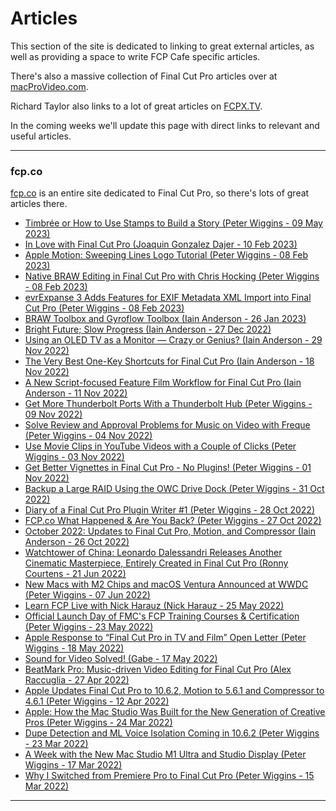 # Articles

This section of the site is dedicated to linking to great external articles, as well as providing a space to write FCP Cafe specific articles.

There's also a massive collection of Final Cut Pro articles over at [macProVideo.com](https://macprovideo.com/articles/final-cut).

Richard Taylor also links to a lot of great articles on [FCPX.TV](https://fcpx.tv).

In the coming weeks we'll update this page with direct links to relevant and useful articles.

---

### fcp.co

[fcp.co](https://fcp.co) is an entire site dedicated to Final Cut Pro, so there's lots of great articles there.

- [Timbrée or How to Use Stamps to Build a Story (Peter Wiggins - 09 May 2023)](https://fcp.co/final-cut-pro/articles/2616-timbree-or-how-to-use-stamps-to-build-a-story)
- [In Love with Final Cut Pro (Joaquin Gonzalez Dajer - 10 Feb 2023)](https://fcp.co/final-cut-pro/articles/2614-in-love-with-final-cut-pro)
- [Apple Motion: Sweeping Lines Logo Tutorial (Peter Wiggins - 08 Feb 2023)](https://fcp.co/motion/tutorials-for-apple-motion/2613-apple-motion-sweeping-lines-logo-tutorial)
- [Native BRAW Editing in Final Cut Pro with Chris Hocking (Peter Wiggins - 08 Feb 2023)](https://fcp.co/final-cut-pro/tutorials/2612-native-braw-editing-in-final-cut-pro-with-chris-hocking)
- [evrExpanse 3 Adds Features for EXIF Metadata XML Import into Final Cut Pro (Peter Wiggins - 08 Feb 2023)](https://fcp.co/final-cut-pro/news/2611-evrexpanse-3-adds-features-for-exif-metadata-xml-import-into-final-cut-pro)
- [BRAW Toolbox and Gyroflow Toolbox (Iain Anderson - 26 Jan 2023)](https://fcp.co/final-cut-pro/news/2610-braw-toolbox-and-gyroflow-toolbox)
- [Bright Future; Slow Progress (Iain Anderson - 27 Dec 2022)](https://fcp.co/final-cut-pro/articles/2609-bright-future-slow-progress)
- [Using an OLED TV as a Monitor — Crazy or Genius? (Iain Anderson - 29 Nov 2022)](https://fcp.co/final-cut-pro/articles/2608-using-an-oled-tv-as-a-monitor-crazy-or-genius)
- [The Very Best One-Key Shortcuts for Final Cut Pro (Iain Anderson - 18 Nov 2022)](https://fcp.co/final-cut-pro/tutorials/2607-the-very-best-one-key-shortcuts-for-final-cut-pro)
- [A New Script-focused Feature Film Workflow for Final Cut Pro (Iain Anderson - 11 Nov 2022)](https://fcp.co/final-cut-pro/2605-a-new-script-focused-feature-film-workflow-for-final-cut-pro)
- [Get More Thunderbolt Ports With a Thunderbolt Hub (Peter Wiggins - 09 Nov 2022)](https://fcp.co/hardware-and-software/2606-get-more-thunderbolt-ports-with-a-thunderbolt-hub)
- [Solve Review and Approval Problems for Music on Video with Freque (Peter Wiggins - 04 Nov 2022)](https://fcp.co/final-cut-pro/articles/2604-solve-review-and-approval-problems-for-music-on-video-with-freque)
- [Use Movie Clips in YouTube Videos with a Couple of Clicks (Peter Wiggins - 03 Nov 2022)](https://fcp.co/final-cut-pro/articles/2603-use-movie-clips-in-youtube-videos-with-a-couple-of-clicks)
- [Get Better Vignettes in Final Cut Pro - No Plugins! (Peter Wiggins - 01 Nov 2022)](https://fcp.co/final-cut-pro/tutorials/2602-get-better-vignettes-in-final-cut-pro-no-plugins)
- [Backup a Large RAID Using the OWC Drive Dock (Peter Wiggins - 31 Oct 2022)](https://fcp.co/hardware-and-software/pro/2601-backup-a-large-raid-using-the-owc-drive-dock)
- [Diary of a Final Cut Pro Plugin Writer #1 (Peter Wiggins - 28 Oct 2022)](https://fcp.co/final-cut-pro/articles/2600-diary-of-a-final-cut-pro-plugin-writer-1)
- [FCP.co What Happened &amp; Are You Back? (Peter Wiggins - 27 Oct 2022)](https://fcp.co/final-cut-pro/articles/2599-fcp-co-what-happened-are-you-back)
- [October 2022: Updates to Final Cut Pro, Motion, and Compressor (Iain Anderson - 26 Oct 2022)](https://fcp.co/final-cut-pro/news/2598-october-2022-updates-to-final-cut-pro-motion-and-compressor)
- [Watchtower of China: Leonardo Dalessandri Releases Another Cinematic Masterpiece, Entirely Created in Final Cut Pro (Ronny Courtens - 21 Jun 2022)](https://fcp.co/final-cut-pro/articles/2597-watchtower-of-china-leonardo-dalessandri-releases-another-cinematic-masterpiece-entirely-created-in-final-cut-pro)
- [New Macs with M2 Chips and macOS Ventura Announced at WWDC (Peter Wiggins - 07 Jun 2022)](https://fcp.co/final-cut-pro/articles/2596-new-macs-with-m2-chips-and-macos-ventura-announced-at-wwdc)
- [Learn FCP Live with Nick Harauz (Nick Harauz - 25 May 2022)](https://fcp.co/final-cut-pro/tutorials/2594-learn-fcp-live-with-nick-harauz)
- [Official Launch Day of FMC's FCP Training Courses &amp; Certification (Peter Wiggins - 23 May 2022)](https://fcp.co/final-cut-pro/news/2592-official-launch-day-of-fmc-s-fcp-training-courses-certification)
- [Apple Response to “Final Cut Pro in TV and Film” Open Letter (Peter Wiggins - 18 May 2022)](https://fcp.co/final-cut-pro/articles/2591-apple-response-to-final-cut-pro-in-tv-and-film-open-letter)
- [Sound for Video Solved! (Gabe - 17 May 2022)](https://fcp.co/final-cut-pro/news/2589-sound-for-video-solved)
- [BeatMark Pro: Music-driven Video Editing for Final Cut Pro (Alex Raccuglia - 27 Apr 2022)](https://fcp.co/final-cut-pro/news/2590-beatmark-pro-music-driven-video-editing-for-final-cut-pro)
- [Apple Updates Final Cut Pro to 10.6.2, Motion to 5.6.1 and Compressor to 4.6.1  (Peter Wiggins - 12 Apr 2022)](https://fcp.co/final-cut-pro/news/2588-apple-updates-final-cut-pro-to-10-6-2-motion-to-5-6-1-and-compressor-to-4-6-1)
- [Apple: How the Mac Studio Was Built for the New Generation of Creative Pros (Peter Wiggins - 24 Mar 2022)](https://fcp.co/final-cut-pro/articles/2587-apple-interview-how-the-mac-studio-was-built-for-the-new-generation-of-creative-pros)
- [Dupe Detection and ML Voice Isolation Coming in 10.6.2 (Peter Wiggins - 23 Mar 2022)](https://fcp.co/final-cut-pro/news/2586-dupe-detection-and-ml-voice-isolation-coming-in-10-6-2)
- [A Week with the New Mac Studio M1 Ultra and Studio Display (Peter Wiggins - 17 Mar 2022)](https://fcp.co/final-cut-pro/2585-a-week-with-the-new-mac-studio-m1-ultra-and-studio-display)
- [Why I Switched from Premiere Pro to Final Cut Pro (Peter Wiggins - 15 Mar 2022)](https://fcp.co/final-cut-pro/articles/2584-why-i-switched-from-premiere-pro-to-final-cut-pro)

---

<script src="https://giscus.app/client.js"
        data-repo="CommandPost/FCPCafe"
        data-repo-id="MDEwOlJlcG9zaXRvcnk5NTAwMjEwMg=="
        data-category="Website Discussions"
        data-category-id="DIC_kwDOBamd9s4CW0qy"
        data-mapping="title"
        data-strict="0"
        data-reactions-enabled="1"
        data-emit-metadata="0"
        data-input-position="top"
        data-theme="light"
        data-lang="en"
        data-loading="lazy"
        crossorigin="anonymous"
        async>
</script>